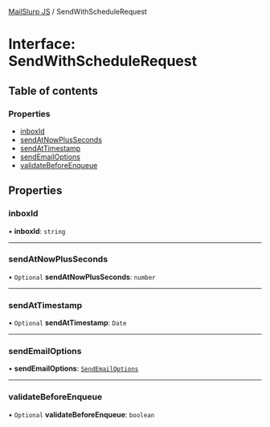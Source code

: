 [MailSlurp JS](../README.md) / SendWithScheduleRequest

# Interface: SendWithScheduleRequest

## Table of contents

### Properties

- [inboxId](SendWithScheduleRequest.md#inboxid)
- [sendAtNowPlusSeconds](SendWithScheduleRequest.md#sendatnowplusseconds)
- [sendAtTimestamp](SendWithScheduleRequest.md#sendattimestamp)
- [sendEmailOptions](SendWithScheduleRequest.md#sendemailoptions)
- [validateBeforeEnqueue](SendWithScheduleRequest.md#validatebeforeenqueue)

## Properties

### inboxId

• **inboxId**: `string`

___

### sendAtNowPlusSeconds

• `Optional` **sendAtNowPlusSeconds**: `number`

___

### sendAtTimestamp

• `Optional` **sendAtTimestamp**: `Date`

___

### sendEmailOptions

• **sendEmailOptions**: [`SendEmailOptions`](SendEmailOptions.md)

___

### validateBeforeEnqueue

• `Optional` **validateBeforeEnqueue**: `boolean`

